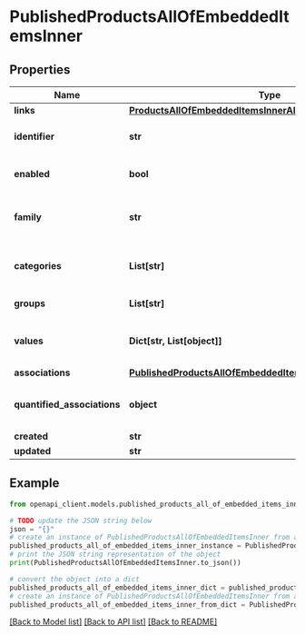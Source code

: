 # PublishedProductsAllOfEmbeddedItemsInner


## Properties

Name | Type | Description | Notes
------------ | ------------- | ------------- | -------------
**links** | [**ProductsAllOfEmbeddedItemsInnerAllOfLinks**](ProductsAllOfEmbeddedItemsInnerAllOfLinks.md) |  | [optional] 
**identifier** | **str** | Published product identifier, i.e. the value of the only &#x60;pim_catalog_identifier&#x60; attribute | 
**enabled** | **bool** | Whether the published product is enable | [optional] [default to True]
**family** | **str** | &lt;a href&#x3D;&#39;api-reference.html#Family&#39;&gt;Family&lt;/a&gt; code from which the published product inherits its attributes and attributes requirements | [optional] 
**categories** | **List[str]** | Codes of the &lt;a href&#x3D;&#39;api-reference.html#Category&#39;&gt;categories&lt;/a&gt; in which the published product is classified | [optional] 
**groups** | **List[str]** | Codes of the groups to which the published product belong | [optional] 
**values** | **Dict[str, List[object]]** | Product attributes values, see &lt;a href&#x3D;&#39;/concepts/products.html#focus-on-the-product-values&#39;&gt;Product values&lt;/a&gt; section for more details | [optional] 
**associations** | [**PublishedProductsAllOfEmbeddedItemsInnerAllOfAssociations**](PublishedProductsAllOfEmbeddedItemsInnerAllOfAssociations.md) |  | [optional] 
**quantified_associations** | **object** | Warning: associations with quantities are not compatible with the published products. The response will always be empty. | [optional] 
**created** | **str** | Date of creation | [optional] 
**updated** | **str** | Date of the last update | [optional] 

## Example

```python
from openapi_client.models.published_products_all_of_embedded_items_inner import PublishedProductsAllOfEmbeddedItemsInner

# TODO update the JSON string below
json = "{}"
# create an instance of PublishedProductsAllOfEmbeddedItemsInner from a JSON string
published_products_all_of_embedded_items_inner_instance = PublishedProductsAllOfEmbeddedItemsInner.from_json(json)
# print the JSON string representation of the object
print(PublishedProductsAllOfEmbeddedItemsInner.to_json())

# convert the object into a dict
published_products_all_of_embedded_items_inner_dict = published_products_all_of_embedded_items_inner_instance.to_dict()
# create an instance of PublishedProductsAllOfEmbeddedItemsInner from a dict
published_products_all_of_embedded_items_inner_from_dict = PublishedProductsAllOfEmbeddedItemsInner.from_dict(published_products_all_of_embedded_items_inner_dict)
```
[[Back to Model list]](../README.md#documentation-for-models) [[Back to API list]](../README.md#documentation-for-api-endpoints) [[Back to README]](../README.md)


